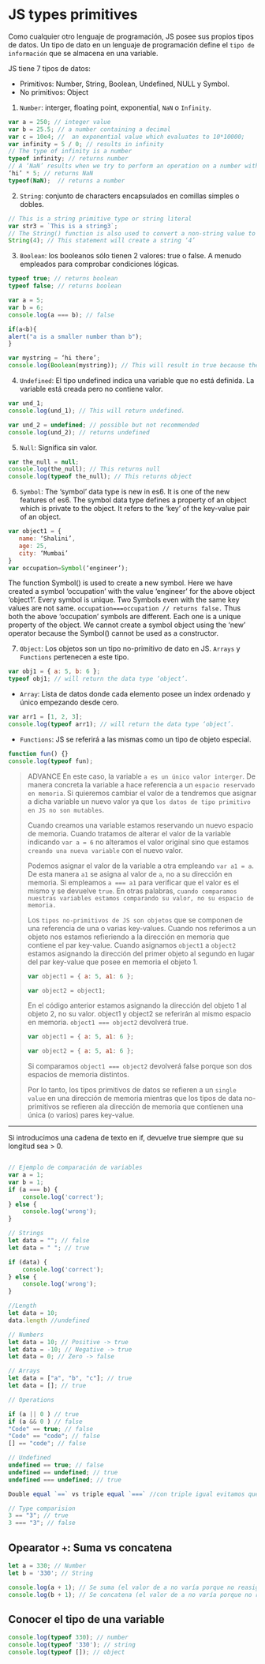 # JS types primitives

Como cualquier otro lenguaje de programación, JS posee sus propios tipos de datos. Un tipo de dato en un lenguaje de programación define el `tipo de información` que se almacena en una variable.

JS tiene 7 tipos de datos:

- Primitivos: Number, String, Boolean, Undefined, NULL y Symbol.
- No primitivos: Object

1. `Number`: interger, floating point, exponential, `NaN` o `Infinity`.

```js
var a = 250; // integer value
var b = 25.5; // a number containing a decimal
var c = 10e4; //  an exponential value which evaluates to 10*10000;
var infinity = 5 / 0; // results in infinity
// The type of infinity is a number
typeof infinity; // returns number
// A ‘NaN’ results when we try to perform an operation on a number with a non-numeric value
‘hi’ * 5; // returns NaN
typeof(NaN);  // returns a number
```

2. `String`: conjunto de characters encapsulados en comillas simples o dobles.

```js
// This is a string primitive type or string literal
var str3 = `This is a string3`;
// The String() function is also used to convert a non-string value to a string.
String(4); // This statement will create a string ‘4’
```

3. `Boolean`: los booleanos sólo tienen 2 valores: true o false. A menudo empleados para comprobar condiciones lógicas.

```js
typeof true; // returns boolean
typeof false; // returns boolean

var a = 5;
var b = 6;
console.log(a === b); // false

if(a<b){
alert("a is a smaller number than b");
}

var mystring = ‘hi there’;
console.log(Boolean(mystring)); // This will result in true because the ‘mystring’ value exists.

```

4. `Undefined`: El tipo undefined indica una variable que no está definida. La variable está creada pero no contiene valor.

```js
var und_1;
console.log(und_1); // This will return undefined.

var und_2 = undefined; // possible but not recommended
console.log(und_2); // returns undefined
```

5. `Null`: Significa sin valor.

```js
var the_null = null;
console.log(the_null); // This returns null
console.log(typeof the_null); // This returns object
```

6. `Symbol`: The ‘symbol’ data type is new in es6. It is one of the new features of es6. The symbol data type defines a property of an object which is private to the object. It refers to the ‘key’ of the key-value pair of an object.

```js
var object1 = {
   name: ‘Shalini’,
   age: 25,
   city: ‘Mumbai’
}
var occupation=Symbol(‘engineer’);
```

The function Symbol() is used to create a new symbol. Here we have created a symbol ‘occupation’ with the value ‘engineer’ for the above object ‘object1’. Every symbol is unique. Two Symbols even with the same key values are not same. `occupation===occupation // returns false.` Thus both the above ‘occupation’ symbols are different. Each one is a unique property of the object. We cannot create a symbol object using the ‘new’ operator because the Symbol() cannot be used as a constructor.

7. `Object`: Los objetos son un tipo no-primitivo de dato en JS. `Arrays` y `Functions` pertenecen a este tipo.

```js
var obj1 = { a: 5, b: 6 };
typeof obj1; // will return the data type ‘object’.
```

- `Array`: Lista de datos donde cada elemento posee un index ordenado y único empezando desde cero.

```js
var arr1 = [1, 2, 3];
console.log(typeof arr1); // will return the data type ‘object’.
```

- `Functions`: JS se referirá a las mismas como un tipo de objeto especial.

```js
function fun() {}
console.log(typeof fun);
```

> ADVANCE
> En este caso, la variable `a es un único valor interger`. De manera concreta la variable a hace referencia a un `espacio reservado en memoria`. Si quieremos cambiar el valor de a tendremos que asignar a dicha variable un nuevo valor ya que `los datos de tipo primitivo en JS no son mutables`.
>
> Cuando creamos una variable estamos reservando un nuevo espacio de memoria. Cuando tratamos de alterar el valor de la variable indicando `var a = 6` no alteramos el valor original sino que estamos `creando una nueva variable` con el nuevo valor.
>
> Podemos asignar el valor de la variable a otra empleando `var a1 = a`. De esta manera `a1` se asigna al valor de `a`, no a su dirección en memoria. Si empleamos `a === a1` para verificar que el valor es el mismo y se devuelve `true`. En otras palabras, `cuando comparamos nuestras variables estamos comparando su valor, no su espacio de memoria.`
>
> Los `tipos no-primitivos de JS son objetos` que se componen de una referencia de una o varias key-values. Cuando nos referimos a un objeto nos estamos refieriendo a la dirección en memoria que contiene el par key-value. Cuando asignamos `object1` a `object2` estamos asignando la dirección del primer objeto al segundo en lugar del par key-value que posee en memoria el objeto 1.
>
> ```js
> var object1 = { a: 5, a1: 6 };
>
> var object2 = object1;
> ```
>
> En el código anterior estamos asignando la dirección del objeto 1 al objeto 2, no su valor. object1 y object2 se referirán al mismo espacio en memoria. `object1 === object2` devolverá true.
>
> ```js
> var object1 = { a: 5, a1: 6 };
>
> var object2 = { a: 5, a1: 6 };
> ```
>
> Si comparamos `object1 === object2` devolverá false porque son dos espacios de memoria distintos.
>
> Por lo tanto, los tipos primitivos de datos se refieren a un `single value` en una dirección de memoria mientras que los tipos de data no-primitivos se refieren ala dirección de memoria que contienen una única (o varios) pares key-value.

---

Si introducimos una cadena de texto en if, devuelve true siempre que su longitud sea > 0.

```js

// Ejemplo de comparación de variables
var a = 1;
var b = 1;
if (a === b) {
	console.log('correct');
} else {
	console.log('wrong');
}

// Strings
let data = ""; // false
let data = " "; // true

if (data) {
	console.log('correct');
} else {
	console.log('wrong');
}

//Length
let data = 10;
data.length //undefined

// Numbers
let data = 10; // Positive -> true
let data = -10; // Negative -> true
let data = 0; // Zero -> false

// Arrays
let data = ["a", "b", "c"]; // true
let data = []; // true

// Operations

if (a || 0 ) // true
if (a && 0 ) // false
"Code" == true; // false
"Code" == "code"; // false
[] == "code"; // false

// Undefined
undefined == true; // false
undefined == undefined; // true
undefined === undefined; // true

Double equal `==` vs triple equal `===` //con triple igual evitamos que JS convierta el tipo para hacer coincidir el if (a === b)

// Type comparision
3 == "3"; // true
3 === "3"; // false
```

## Opearator `+`: Suma vs concatena

```js
let a = 330; // Number
let b = '330'; // String

console.log(a + 1); // Se suma (el valor de a no varía porque no reasignamos su valor)
console.log(b + 1); // Se concatena (el valor de a no varía porque no reasignamos su valor)
```

## Conocer el tipo de una variable

```js
console.log(typeof 330); // number
console.log(typeof '330'); // string
console.log(typeof []); // object
```
